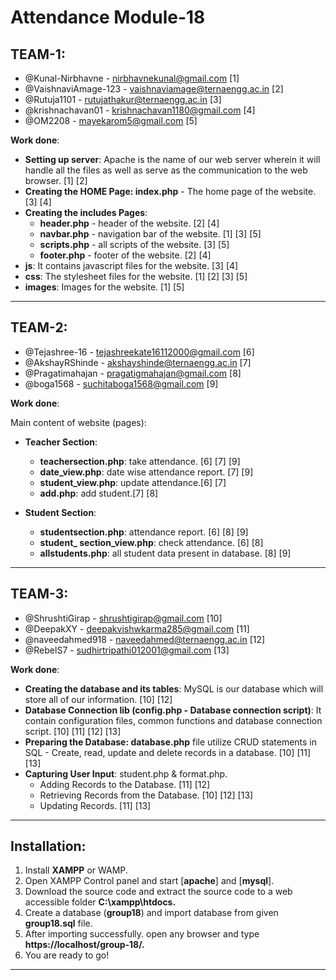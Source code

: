 # Attendance Module-18
## TEAM-1:
- @Kunal-Nirbhavne - nirbhavnekunal@gmail.com [1]
- @VaishnaviAmage-123 - vaishnaviamage@ternaengg.ac.in [2]
- @Rutuja1101 - rutujathakur@ternaengg.ac.in [3]
- @krishnachavan01 - krishnachavan1180@gmail.com [4]
- @OM2208 - mayekarom5@gmail.com [5]

**Work done**:
- **Setting up server**: Apache is the name of our web server wherein it will handle all the files as well as serve as the communication to the web browser. [1] [2]
- **Creating the HOME Page: index.php** - The home page of the website. [3] [4]
- **Creating the includes Pages**: 
   - **header.php** - header of the website. [2] [4]
   - **navbar.php** - navigation bar of the website. [1] [3] [5]
   - **scripts.php** - all scripts of the website. [3] [5]
   - **footer.php** - footer of the website. [2] [4]
- **js**: It contains javascript files for the website. [3] [4]
- **css**: The stylesheet files for the website. [1] [2] [3] [5]
- **images**: Images for the website. [1] [5]
---
## TEAM-2:
- @Tejashree-16 - tejashreekate16112000@gmail.com [6]
- @AkshayRShinde - akshayshinde@ternaengg.ac.in [7]
- @Pragatimahajan - pragatigmahajan@gmail.com [8]
- @boga1568 - suchitaboga1568@gmail.com [9]

**Work done**:

Main content of website (pages):
- **Teacher Section**:
   - **teachersection.php**: take attendance. [6] [7] [9]
   - **date_view.php**: date wise attendance report. [7] [9]
   - **student_view.php**: update attendance.[6] [7]
   - **add.php**: add student.[7] [8]

- **Student Section**:
   - **studentsection.php**: attendance report. [6] [8] [9]
   - **student_ section_view.php**: check attendance. [6] [8] 
   - **allstudents.php**: all student data present in database. [8] [9]
---
## TEAM-3:
- @ShrushtiGirap - shrushtigirap@gmail.com [10]
- @DeepakXY - deepakvishwkarma285@gmail.com [11]
- @naveedahmed918 - naveedahmed@ternaengg.ac.in [12]
- @RebelS7 - sudhirtripathi012001@gmail.com [13]

**Work done**:
- **Creating the database and its tables**: MySQL is our database which will store all of our information. [10] [12]
- **Database Connection lib (config.php - Database connection script)**: It contain configuration files, common functions and database connection script. [10] [11] [12] [13]
- **Preparing the Database: database.php** file utilize CRUD statements in SQL - Create, read, update and delete records in a database. [10] [11] [13]
- **Capturing User Input**: student.php & format.php.
   - Adding Records to the Database. [11] [12]
   - Retrieving Records from the Database. [10] [12] [13]
   - Updating Records. [11] [13]
---
## Installation:
1. Install **XAMPP** or WAMP.
2. Open XAMPP Control panel and start [**apache**] and [**mysql**].
3. Download the source code and extract the source code to a web accessible folder **C:\xampp\htdocs\.**
4. Create a database (**group18**) and import database from given **group18.sql** file.
5. After importing successfully. open any browser and type **https://localhost/group-18/.**
6. You are ready to go!
---
